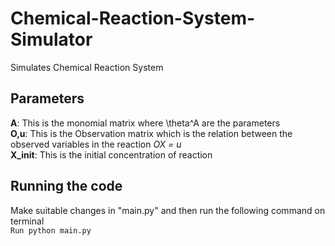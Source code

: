 # Chemical-Reaction-System-Simulator
Simulates Chemical Reaction System
## Parameters
**A**: This is the monomial matrix where \theta^A are the parameters <br/> 
**O,u**: This is the Observation matrix which is the relation between the observed variables in the reaction *OX = u* <br/>
**X_init**: This is the initial concentration of reaction <br/>
## Running the code 
Make suitable changes in "main.py" and then run the following command on terminal <br/>
`Run python main.py`<br/>
